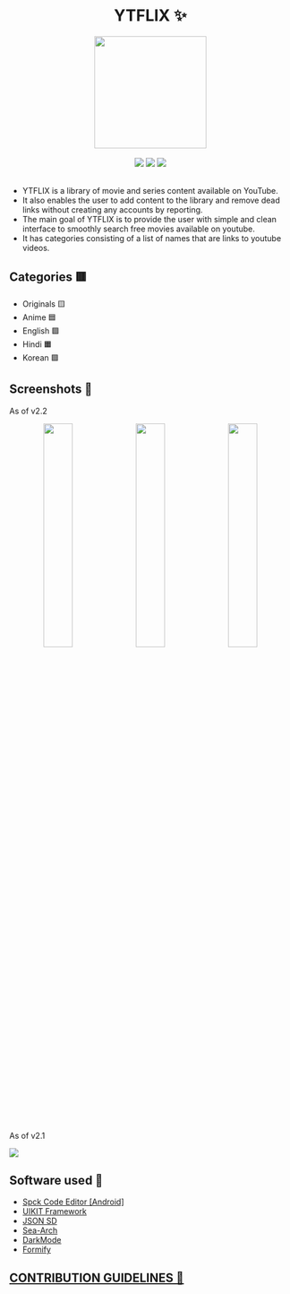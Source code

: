 <div align="center">

<h1> YTFLIX ✨</h1>
    <img src="Assets/Icons/maskable_icon_x512.png" width="200"><br><br>
    <img src="https://img.shields.io/github/release/n-ce/YTFLIX">
    <img src="https://img.shields.io/github/license/n-ce/YTFLIX">
    <img src="https://img.shields.io/github/languages/code-size/n-ce/YTFLIX">
</div>
<br>

- YTFLIX is a library of movie and series content available on YouTube. 
- It also enables the user to add content to the library and remove dead links without creating any accounts by reporting.
- The main goal of YTFLIX is to provide the user with simple and clean interface to smoothly search free movies available on youtube.
- It has categories consisting of a list of names that are links to youtube videos.

## Categories 🟥
- Originals 🟨
- Anime 🟦
- English 🟩
- Hindi 🟧
- Korean 🟪


## Screenshots 🌄
As of v2.2

<div align="center">
<img src="Assets/Screenshots/1.png" width="32%" >  <img src="Assets/Screenshots/2.png" width="32%" >  <img src="Assets/Screenshots/3.png" width="32%" >
</div>

As of v2.1

<img src="Assets/Screenshots/desktop.png" >


## Software used 🌈
- [Spck Code Editor [Android]](https://play.google.com/store/apps/details?id=io.spck)
- [UIKIT Framework](https://github.com/uikit/uikit)
- [JSON SD](https://github.com/n-ce/Archive/tree/main/JSON-Static-Database)
- [Sea-Arch](https://github.com/n-ce/Archive/tree/main/Sea-arch)
- [DarkMode](https://github.com/n-ce/Archive/tree/main/DarkMode)
- [Formify](https://github.com/n-ce/Archive/tree/main/Formify)


## [CONTRIBUTION GUIDELINES 🤝](CONTRIBUTING.md)
